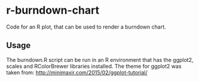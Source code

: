 # r-burndown-chart
Code for an R plot, that can be used to render a burndown chart.

## Usage
The burndown.R script can be run in an R environment that has the ggplot2, scales and RColorBrewer libraries installed. The theme for ggplot2 was taken from: http://minimaxir.com/2015/02/ggplot-tutorial/

